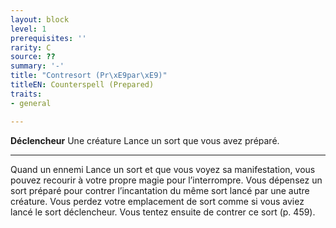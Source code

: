 ```yaml
---
layout: block
level: 1
prerequisites: ''
rarity: C
source: ??
summary: '-'
title: "Contresort (Pr\xE9par\xE9)"
titleEN: Counterspell (Prepared)
traits:
- general

---
```


<p><strong>Déclencheur</strong> Une créature Lance un sort que vous avez préparé.</p>
<hr>
<p>Quand un ennemi Lance un sort et que vous voyez sa manifestation, vous pouvez recourir à votre propre magie pour l’interrompre. Vous dépensez un sort préparé pour contrer l’incantation du même sort lancé par une autre créature. Vous perdez votre emplacement de sort comme si vous aviez lancé le sort déclencheur. Vous tentez ensuite de contrer ce sort (p. 459).</p>